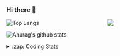 ### Hi there 👋

<!--
**tao8687/tao8687** is a ✨ _special_ ✨ repository because its `README.md` (this file) appears on your GitHub profile.

Here are some ideas to get you started:

- 🔭 I’m currently working on ...
- 🌱 I’m currently learning ...
- 👯 I’m looking to collaborate on ...
- 🤔 I’m looking for help with ...
- 💬 Ask me about ...
- 📫 How to reach me: ...
- 😄 Pronouns: ...
- ⚡ Fun fact: ...
-->

<img align='right' src="https://media.giphy.com/media/M9gbBd9nbDrOTu1Mqx/giphy.gif" width="240">

  
![Top Langs](https://github-readme-stats.vercel.app/api/top-langs/?username=tao8687&layout=compact&title_color=23238E&text_color=A67D3D)

![Anurag's github stats](https://github-readme-stats.vercel.app/api?username=tao8687&show_icons=true&&text_color=A67D3D&title_color=23238E&show_icons=false&count_private=true&hide=stars)

<details>
  <summary>:zap: Coding Stats</summary>
  <br>
    
<!--START_SECTION:waka-->
![Code Time](http://img.shields.io/badge/Code%20Time-1%2C985%20hrs%202%20mins-blue)

![Profile Views](http://img.shields.io/badge/Profile%20Views-1-blue)

**🐱 My GitHub Data** 

> 📦 1.5 MB Used in GitHub's Storage 
 > 
> 🏆 122 Contributions in the Year 2025
 > 
> 🚫 Not Opted to Hire
 > 
> 📜 63 Public Repositories 
 > 
> 🔑 24 Private Repositories 
 > 
**I'm an Early 🐤** 

```text
🌞 Morning                1724 commits        ██████████████████████░░░   89.00 % 
🌆 Daytime                90 commits          █░░░░░░░░░░░░░░░░░░░░░░░░   04.65 % 
🌃 Evening                119 commits         ██░░░░░░░░░░░░░░░░░░░░░░░   06.14 % 
🌙 Night                  4 commits           ░░░░░░░░░░░░░░░░░░░░░░░░░   00.21 % 
```
📅 **I'm Most Productive on Wednesday** 

```text
Monday                   278 commits         ████░░░░░░░░░░░░░░░░░░░░░   14.35 % 
Tuesday                  264 commits         ███░░░░░░░░░░░░░░░░░░░░░░   13.63 % 
Wednesday                335 commits         ████░░░░░░░░░░░░░░░░░░░░░   17.29 % 
Thursday                 259 commits         ███░░░░░░░░░░░░░░░░░░░░░░   13.37 % 
Friday                   274 commits         ████░░░░░░░░░░░░░░░░░░░░░   14.15 % 
Saturday                 268 commits         ███░░░░░░░░░░░░░░░░░░░░░░   13.84 % 
Sunday                   259 commits         ███░░░░░░░░░░░░░░░░░░░░░░   13.37 % 
```


📊 **This Week I Spent My Time On** 

```text
🕑︎ Time Zone: Asia/Shanghai

💬 Programming Languages: 
Markdown                 5 hrs 1 min         ████████░░░░░░░░░░░░░░░░░   31.85 % 
C++                      3 hrs 47 mins       ██████░░░░░░░░░░░░░░░░░░░   24.10 % 
XML                      2 hrs 42 mins       ████░░░░░░░░░░░░░░░░░░░░░   17.19 % 
C                        1 hr 52 mins        ███░░░░░░░░░░░░░░░░░░░░░░   11.87 % 
CMake                    1 hr 28 mins        ██░░░░░░░░░░░░░░░░░░░░░░░   09.34 % 

🔥 Editors: 
VS Code                  11 hrs 51 mins      ███████████████████░░░░░░   75.31 % 
Cursor                   3 hrs 53 mins       ██████░░░░░░░░░░░░░░░░░░░   24.69 % 

🐱‍💻 Projects: 
Creating-2D-laser-slam-fr13 hrs 16 mins      █████████████████████░░░░   84.29 % 
cartographer             1 hr 21 mins        ██░░░░░░░░░░░░░░░░░░░░░░░   08.63 % 
LIO-SAM                  25 mins             █░░░░░░░░░░░░░░░░░░░░░░░░   02.72 % 
SeerRobotics             12 mins             ░░░░░░░░░░░░░░░░░░░░░░░░░   01.35 % 
cartographer_ws          11 mins             ░░░░░░░░░░░░░░░░░░░░░░░░░   01.24 % 

💻 Operating System: 
Linux                    15 hrs 45 mins      █████████████████████████   100.00 % 
```

**I Mostly Code in C++** 

```text
C++                      11 repos            ████████░░░░░░░░░░░░░░░░░   32.35 % 
Python                   9 repos             ███████░░░░░░░░░░░░░░░░░░   26.47 % 
JavaScript               2 repos             █░░░░░░░░░░░░░░░░░░░░░░░░   05.88 % 
Batchfile                1 repo              █░░░░░░░░░░░░░░░░░░░░░░░░   02.94 % 
HTML                     1 repo              █░░░░░░░░░░░░░░░░░░░░░░░░   02.94 % 
```



**Timeline**

![Lines of Code chart](https://raw.githubusercontent.com/tao8687/tao8687/master/assets/bar_graph.png)


 Last Updated on 01/05/2025 02:00:47 UTC
<!--END_SECTION:waka-->
</details>
